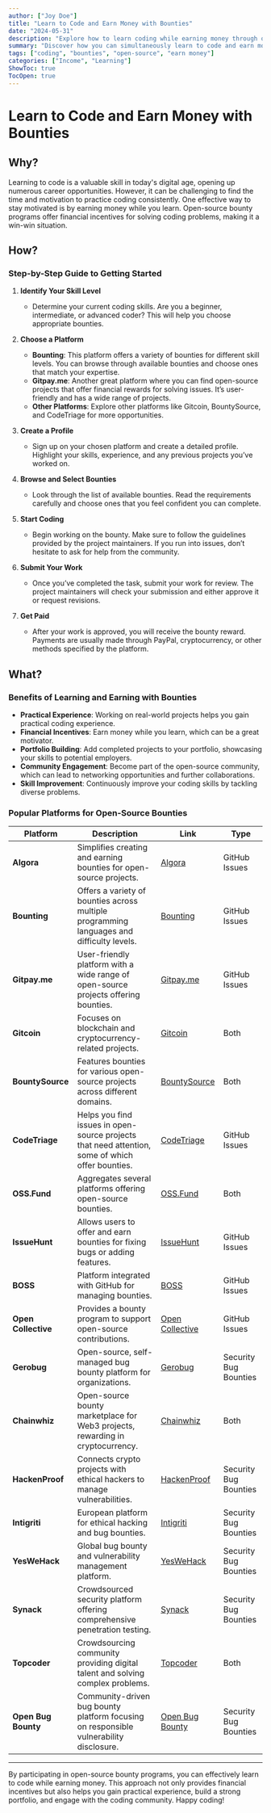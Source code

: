 ```yaml
---
author: ["Joy Doe"]
title: "Learn to Code and Earn Money with Bounties"
date: "2024-05-31"
description: "Explore how to learn coding while earning money through open-source bounty programs."
summary: "Discover how you can simultaneously learn to code and earn money by participating in open-source bounty programs. This guide covers the benefits, steps to get started, and popular platforms like Bounts.ing and Gitpay.me."
tags: ["coding", "bounties", "open-source", "earn money"]
categories: ["Income", "Learning"]
ShowToc: true
TocOpen: true
---
```


# Learn to Code and Earn Money with Bounties

## Why?

Learning to code is a valuable skill in today's digital age, opening up numerous career opportunities. However, it can be challenging to find the time and motivation to practice coding consistently. One effective way to stay motivated is by earning money while you learn. Open-source bounty programs offer financial incentives for solving coding problems, making it a win-win situation.

## How?

### Step-by-Step Guide to Getting Started

1. **Identify Your Skill Level**
   - Determine your current coding skills. Are you a beginner, intermediate, or advanced coder? This will help you choose appropriate bounties.

2. **Choose a Platform**
   - **Bounting**: This platform offers a variety of bounties for different skill levels. You can browse through available bounties and choose ones that match your expertise.
   - **Gitpay.me**: Another great platform where you can find open-source projects that offer financial rewards for solving issues. It’s user-friendly and has a wide range of projects.
   - **Other Platforms**: Explore other platforms like Gitcoin, BountySource, and CodeTriage for more opportunities.

3. **Create a Profile**
   - Sign up on your chosen platform and create a detailed profile. Highlight your skills, experience, and any previous projects you’ve worked on.

4. **Browse and Select Bounties**
   - Look through the list of available bounties. Read the requirements carefully and choose ones that you feel confident you can complete.

5. **Start Coding**
   - Begin working on the bounty. Make sure to follow the guidelines provided by the project maintainers. If you run into issues, don’t hesitate to ask for help from the community.

6. **Submit Your Work**
   - Once you’ve completed the task, submit your work for review. The project maintainers will check your submission and either approve it or request revisions.

7. **Get Paid**
   - After your work is approved, you will receive the bounty reward. Payments are usually made through PayPal, cryptocurrency, or other methods specified by the platform.

## What?

### Benefits of Learning and Earning with Bounties

- **Practical Experience**: Working on real-world projects helps you gain practical coding experience.
- **Financial Incentives**: Earn money while you learn, which can be a great motivator.
- **Portfolio Building**: Add completed projects to your portfolio, showcasing your skills to potential employers.
- **Community Engagement**: Become part of the open-source community, which can lead to networking opportunities and further collaborations.
- **Skill Improvement**: Continuously improve your coding skills by tackling diverse problems.

### Popular Platforms for Open-Source Bounties

| Platform           | Description                                                                 | Link                                          | Type                                  |
|--------------------|-----------------------------------------------------------------------------|-----------------------------------------------|---------------------------------------|
| **Algora**         | Simplifies creating and earning bounties for open-source projects.          | [Algora](https://console.algora.io/)          | GitHub Issues                         |
| **Bounting**       | Offers a variety of bounties across multiple programming languages and difficulty levels. | [Bounting](https://bount.ing/)             | GitHub Issues                         |
| **Gitpay.me**      | User-friendly platform with a wide range of open-source projects offering bounties. | [Gitpay.me](https://gitpay.me/)               | GitHub Issues                         |
| **Gitcoin**        | Focuses on blockchain and cryptocurrency-related projects.                 | [Gitcoin](https://gitcoin.co/)                | Both                                  |
| **BountySource**   | Features bounties for various open-source projects across different domains. | [BountySource](https://www.bountysource.com/) | Both                                  |
| **CodeTriage**     | Helps you find issues in open-source projects that need attention, some of which offer bounties. | [CodeTriage](https://www.codetriage.com/)     | GitHub Issues                         |
| **OSS.Fund**       | Aggregates several platforms offering open-source bounties.                 | [OSS.Fund](https://www.oss.fund/categories/bounties/) | Both                                  |
| **IssueHunt**      | Allows users to offer and earn bounties for fixing bugs or adding features. | [IssueHunt](https://issuehunt.io/)            | GitHub Issues                         |
| **BOSS**           | Platform integrated with GitHub for managing bounties.                      | [BOSS](https://www.boss.dev/)                 | GitHub Issues                         |
| **Open Collective**| Provides a bounty program to support open-source contributions.             | [Open Collective](https://docs.opencollective.com/help/contributing/bounties/) | GitHub Issues                         |
| **Gerobug**        | Open-source, self-managed bug bounty platform for organizations.            | [Gerobug](https://github.com/gerosecurity/gerobug) | Security Bug Bounties                 |
| **Chainwhiz**      | Open-source bounty marketplace for Web3 projects, rewarding in cryptocurrency. | [Chainwhiz](https://app.chainwhiz.app/)       | Both                                  |
| **HackenProof**    | Connects crypto projects with ethical hackers to manage vulnerabilities.    | [HackenProof](https://hackenproof.com/)       | Security Bug Bounties                 |
| **Intigriti**      | European platform for ethical hacking and bug bounties.                     | [Intigriti](https://www.intigriti.com/)       | Security Bug Bounties                 |
| **YesWeHack**      | Global bug bounty and vulnerability management platform.                    | [YesWeHack](https://www.yeswehack.com/)       | Security Bug Bounties                 |
| **Synack**         | Crowdsourced security platform offering comprehensive penetration testing.  | [Synack](https://www.synack.com/)             | Security Bug Bounties                 |
| **Topcoder**       | Crowdsourcing community providing digital talent and solving complex problems. | [Topcoder](https://www.topcoder.com/)         | Both                                  |
| **Open Bug Bounty**| Community-driven bug bounty platform focusing on responsible vulnerability disclosure. | [Open Bug Bounty](https://www.openbugbounty.org/) | Security Bug Bounties                 |

---

By participating in open-source bounty programs, you can effectively learn to code while earning money. This approach not only provides financial incentives but also helps you gain practical experience, build a strong portfolio, and engage with the coding community. Happy coding!
